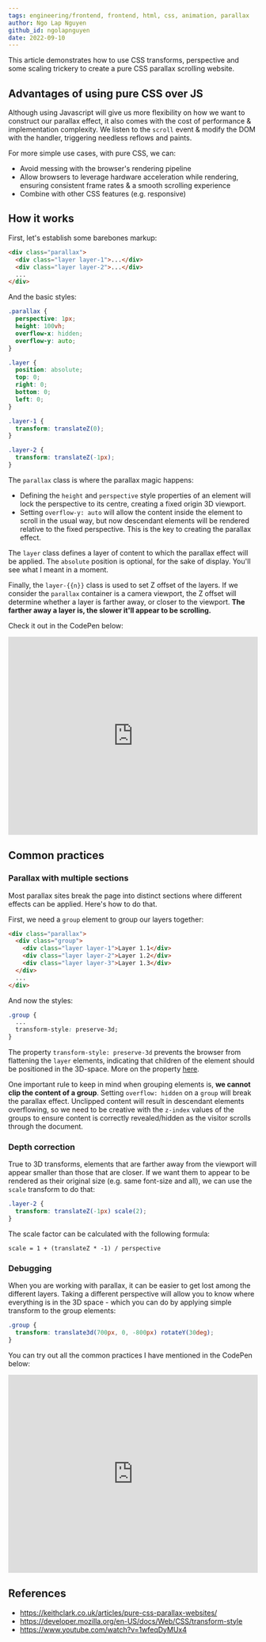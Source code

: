 ```yaml
---
tags: engineering/frontend, frontend, html, css, animation, parallax
author: Ngo Lap Nguyen
github_id: ngolapnguyen
date: 2022-09-10
---
```


This article demonstrates how to use CSS transforms, perspective and some scaling trickery to create a pure CSS parallax scrolling website.

## Advantages of using pure CSS over JS

Although using Javascript will give us more flexibility on how we want to construct our parallax effect, it also comes with the cost of performance & implementation complexity. We listen to the `scroll` event & modify the DOM with the handler, triggering needless reflows and paints.

For more simple use cases, with pure CSS, we can:

- Avoid messing with the browser's rendering pipeline
- Allow browsers to leverage hardware acceleration while rendering, ensuring consistent frame rates & a smooth scrolling experience
- Combine with other CSS features (e.g. responsive)

## How it works

First, let's establish some barebones markup:

```html
<div class="parallax">
  <div class="layer layer-1">...</div>
  <div class="layer layer-2">...</div>
  ...
</div>
```

And the basic styles:

```css
.parallax {
  perspective: 1px;
  height: 100vh;
  overflow-x: hidden;
  overflow-y: auto;
}

.layer {
  position: absolute;
  top: 0;
  right: 0;
  bottom: 0;
  left: 0;
}

.layer-1 {
  transform: translateZ(0);
}

.layer-2 {
  transform: translateZ(-1px);
}
```

The `parallax` class is where the parallax magic happens:

- Defining the `height` and `perspective` style properties of an element will lock the perspective to its centre, creating a fixed origin 3D viewport.
- Setting `overflow-y: auto` will allow the content inside the element to scroll in the usual way, but now descendant elements will be rendered relative to the fixed perspective. This is the key to creating the parallax effect.

The `layer` class defines a layer of content to which the parallax effect will be applied. The `absolute` position is optional, for the sake of display. You'll see what I meant in a moment.

Finally, the `layer-{{n}}` class is used to set Z offset of the layers. If we consider the `parallax` container is a camera viewport, the Z offset will determine whether a layer is farther away, or closer to the viewport. **The farther away a layer is, the slower it'll appear to be scrolling.**

Check it out in the CodePen below:

<iframe height="400" style="width:100%" scrolling="no" title="Pure CSS Parallax (1) - Barebones" src="https://codepen.io/ngolapnguyen/embed/wvjGRRp?default-tab=result" frameborder="no"></iframe>

## Common practices

### Parallax with multiple sections

Most parallax sites break the page into distinct sections where different effects can be applied. Here's how to do that.

First, we need a `group` element to group our layers together:

```html
<div class="parallax">
  <div class="group">
    <div class="layer layer-1">Layer 1.1</div>
    <div class="layer layer-2">Layer 1.2</div>
    <div class="layer layer-3">Layer 1.3</div>
  </div>
  ...
</div>
```

And now the styles:

```css
.group {
  ...
  transform-style: preserve-3d;
}
```

The property `transform-style: preserve-3d` prevents the browser from flattening the `layer` elements, indicating that children of the element should be positioned in the 3D-space. More on the property [here](https://developer.mozilla.org/en-US/docs/Web/CSS/transform-style).

One important rule to keep in mind when grouping elements is, **we cannot clip the content of a group**. Setting `overflow: hidden` on a `group` will break the parallax effect. Unclipped content will result in descendant elements overflowing, so we need to be creative with the `z-index` values of the groups to ensure content is correctly revealed/hidden as the visitor scrolls through the document.

### Depth correction

True to 3D transforms, elements that are farther away from the viewport will appear smaller than those that are closer. If we want them to appear to be rendered as their original size (e.g. same font-size and all), we can use the `scale` transform to do that:

```css
.layer-2 {
  transform: translateZ(-1px) scale(2);
}
```

The scale factor can be calculated with the following formula:

```
scale = 1 + (translateZ * -1) / perspective
```

### Debugging

When you are working with parallax, it can be easier to get lost among the different layers. Taking a different perspective will allow you to know where everything is in the 3D space - which you can do by applying simple transform to the group elements:

```css
.group {
  transform: translate3d(700px, 0, -800px) rotateY(30deg);
}
```

You can try out all the common practices I have mentioned in the CodePen below:

<iframe height="400" style="width: 100%;" scrolling="no" title="Pure CSS Parallax (2) - Common Practices" src="https://codepen.io/ngolapnguyen/embed/XWqdOJr?default-tab=result" frameborder="no" allowfullscreen="true"></iframe>

## References

- https://keithclark.co.uk/articles/pure-css-parallax-websites/
- https://developer.mozilla.org/en-US/docs/Web/CSS/transform-style
- https://www.youtube.com/watch?v=1wfeqDyMUx4
